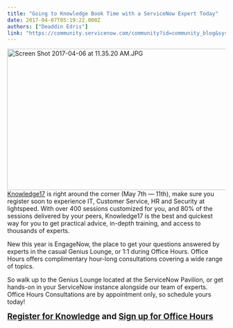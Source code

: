 ```yaml
---
title: "Going to Knowledge Book Time with a ServiceNow Expert Today"
date: 2017-04-07T05:19:22.000Z
authors: ["Deaddin Edris"]
link: "https://community.servicenow.com/community?id=community_blog&sys_id=5afc26a5dbd0dbc01dcaf3231f96191f"
---
```

<p><img   alt="Screen Shot 2017-04-06 at 11.35.20 AM.JPG" class="image-1 jive-image" height="326" src="ca30c40edb985704ed6af3231f9619d5.iix" style="float: right; height: 326px; width: 569.352px;" width="569"/></p><p><a title="nowledge.servicenow.com/" href="https://knowledge.servicenow.com/">Knowledge17</a> is right around the corner (May 7th — 11th), make sure you register soon to experience IT, Customer Service, HR and Security at lightspeed. With over 400 sessions customized for you, and 80% of the sessions delivered by your peers, Knowledge17 is the best and quickest way for you to get practical advice, in-depth training, and access to thousands of experts.</p><p></p><p>New this year is EngageNow, the place to get your questions answered by experts in the casual Genius Lounge, or 1:1 during Office Hours. Office Hours offers complimentary hour-long consultations covering a wide range of topics.</p><p></p><p>So walk up to the Genius Lounge located at the ServiceNow Pavilion, or get hands-on in your ServiceNow instance alongside our team of experts. Office Hours Consultations are by appointment only, so schedule yours today!</p><p></p><p><span style="font-size: 14pt;"><strong><a title="ignon.service-now.com/ssologin.do?RelayState=//app/template_saml_2_0/exk1sczbgvGjrkBVH0x7/sso/saml%3FSAMLRequest%3DfZHBTsMwEETvfEXku9skDUlq1akiqkqVAFVQOHBz402xcOzidVr4e0xKpXKA62p25u3sbP7R6egADpU1nCSjmERgGiuV2XHytFnSksyrqxmKTqd" href="https://signon.service-now.com/ssologin.do?RelayState=//app/template_saml_2_0/exk1sczbgvGjrkBVH0x7/sso/saml%3FSAMLRequest%3DfZHBTsMwEETvfEXku9skDUlq1akiqkqVAFVQOHBz402xcOzidVr4e0xKpXKA62p25u3sbP7R6egADpU1nCSjmERgGiuV2XHytFnSksyrqxmKTqd">Register for Knowledge</a> and <a title="rldefense.proofpoint.com/v2/url?u=https-3A__knowledge.servicenowevents.com_connect_search.ww-3FelqTrackId-3D835C75F302FE47DB3FC56F0761B43802-26elq-3D1c5e02982fa64339885c265c97162fb4-26elqaid-3D19455-26elqat-3D1-26elqCampaignId-3D9077-23lo" href="https://urldefense.proofpoint.com/v2/url?u=https-3A__knowledge.servicenowevents.com_connect_search.ww-3FelqTrackId-3D835C75F302FE47DB3FC56F0761B43802-26elq-3D1c5e02982fa64339885c265c97162fb4-26elqaid-3D19455-26elqat-3D1-26elqCampaignId-3D9077-23lo">Sign up for Office Hours</a></strong></span></p>